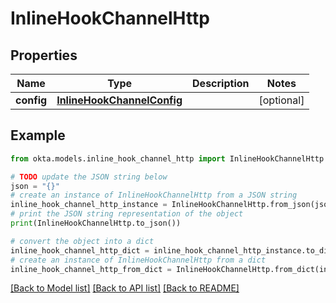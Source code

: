 # InlineHookChannelHttp


## Properties

Name | Type | Description | Notes
------------ | ------------- | ------------- | -------------
**config** | [**InlineHookChannelConfig**](InlineHookChannelConfig.md) |  | [optional] 

## Example

```python
from okta.models.inline_hook_channel_http import InlineHookChannelHttp

# TODO update the JSON string below
json = "{}"
# create an instance of InlineHookChannelHttp from a JSON string
inline_hook_channel_http_instance = InlineHookChannelHttp.from_json(json)
# print the JSON string representation of the object
print(InlineHookChannelHttp.to_json())

# convert the object into a dict
inline_hook_channel_http_dict = inline_hook_channel_http_instance.to_dict()
# create an instance of InlineHookChannelHttp from a dict
inline_hook_channel_http_from_dict = InlineHookChannelHttp.from_dict(inline_hook_channel_http_dict)
```
[[Back to Model list]](../README.md#documentation-for-models) [[Back to API list]](../README.md#documentation-for-api-endpoints) [[Back to README]](../README.md)


